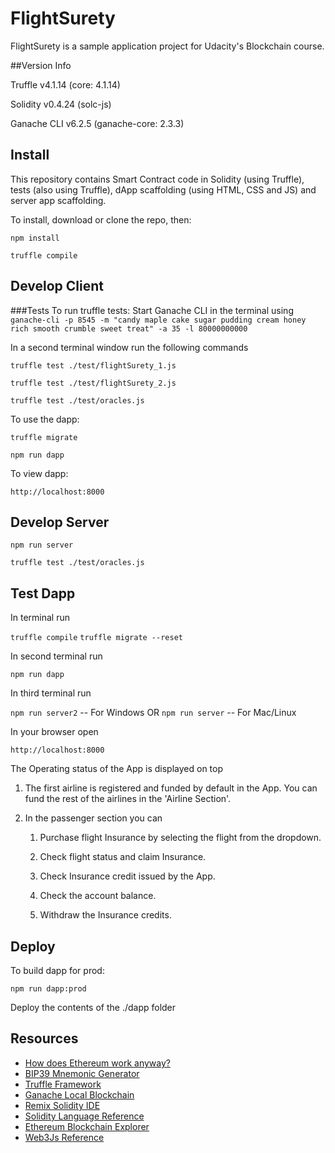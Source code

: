 # FlightSurety

FlightSurety is a sample application project for Udacity's Blockchain course.

##Version Info

Truffle v4.1.14 (core: 4.1.14)

Solidity v0.4.24 (solc-js)

Ganache CLI v6.2.5 (ganache-core: 2.3.3)

## Install

This repository contains Smart Contract code in Solidity (using Truffle), tests (also using Truffle), dApp scaffolding (using HTML, CSS and JS) and server app scaffolding.

To install, download or clone the repo, then:

`npm install`

`truffle compile`

## Develop Client

###Tests
To run truffle tests:
Start Ganache CLI in the terminal using
`ganache-cli -p 8545 -m "candy maple cake sugar pudding cream honey rich smooth crumble sweet treat" -a 35 -l 80000000000`

In a second terminal window run the following commands

`truffle test ./test/flightSurety_1.js`

`truffle test ./test/flightSurety_2.js`

`truffle test ./test/oracles.js`

To use the dapp:

`truffle migrate`

`npm run dapp`

To view dapp:

`http://localhost:8000`

## Develop Server

`npm run server`

`truffle test ./test/oracles.js`

## Test Dapp

In terminal run

`truffle compile`
`truffle migrate --reset`

In second terminal run

`npm run dapp`

In third terminal run

`npm run server2` -- For Windows
OR
`npm run server` -- For Mac/Linux

In your browser open

`http://localhost:8000`

The Operating status of the App is displayed on top

1. The first airline is registered and funded by default in the App. You can fund the rest of the airlines in the 'Airline Section'.

2. In the passenger section you can

    1. Purchase flight Insurance by selecting the flight from the dropdown.
    
    2. Check flight status and claim Insurance.
    
    3. Check Insurance credit issued by the App.
    
    4. Check the account balance.
    
    5. Withdraw the Insurance credits.

## Deploy

To build dapp for prod:

`npm run dapp:prod`

Deploy the contents of the ./dapp folder


## Resources

* [How does Ethereum work anyway?](https://medium.com/@preethikasireddy/how-does-ethereum-work-anyway-22d1df506369)
* [BIP39 Mnemonic Generator](https://iancoleman.io/bip39/)
* [Truffle Framework](http://truffleframework.com/)
* [Ganache Local Blockchain](http://truffleframework.com/ganache/)
* [Remix Solidity IDE](https://remix.ethereum.org/)
* [Solidity Language Reference](http://solidity.readthedocs.io/en/v0.4.24/)
* [Ethereum Blockchain Explorer](https://etherscan.io/)
* [Web3Js Reference](https://github.com/ethereum/wiki/wiki/JavaScript-API)
